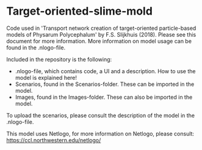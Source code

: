 # Target-oriented-slime-mold
Code used in 'Transport network creation of target-oriented particle-based models of Physarum Polycephalum' by F.S. Slijkhuis (2018). Please see this document for more information. More information on model usage can be found in the .nlogo-file.

Included in the repository is the following:
- .nlogo-file, which contains code, a UI and a description. How to use the model is explained here!
- Scenarios, found in the Scenarios-folder. These can be imported in the model.
- Images, found in the Images-folder. These can also be imported in the model.

To upload the scenarios, please consult the description of the model in the .nlogo-file. 

This model uses Netlogo, for more information on Netlogo, please consult: https://ccl.northwestern.edu/netlogo/
